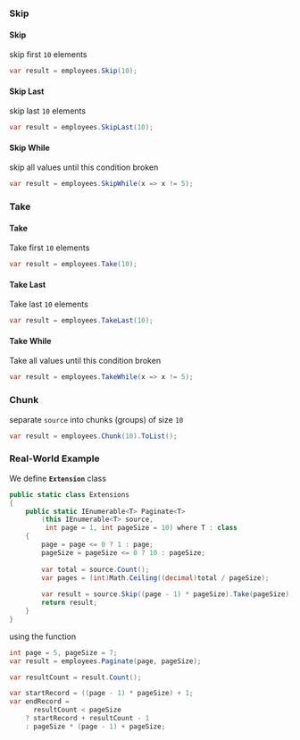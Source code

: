 ### Skip
#### Skip
skip first `10` elements
```csharp
var result = employees.Skip(10);
```
#### Skip Last
skip last `10` elements
```csharp
var result = employees.SkipLast(10);
```
#### Skip While
skip all values until this condition broken
```csharp
var result = employees.SkipWhile(x => x != 5);
```
### Take
#### Take
Take first `10` elements
```csharp
var result = employees.Take(10);
```
#### Take Last
Take last `10` elements
```csharp
var result = employees.TakeLast(10);
```
#### Take While
Take all values until this condition broken
```csharp
var result = employees.TakeWhile(x => x != 5);
```
### Chunk
separate `source` into chunks (groups) of size `10`
```csharp
var result = employees.Chunk(10).ToList();
```
### Real-World Example
We define **`Extension`** class
```csharp
public static class Extensions
{
    public static IEnumerable<T> Paginate<T>
        (this IEnumerable<T> source,
         int page = 1, int pageSize = 10) where T : class
    {
        page = page <= 0 ? 1 : page;
        pageSize = pageSize <= 0 ? 10 : pageSize;
        
        var total = source.Count();
        var pages = (int)Math.Ceiling((decimal)total / pageSize);
        
        var result = source.Skip((page - 1) * pageSize).Take(pageSize);
        return result;
    }
}
```
using the function
```csharp
int page = 5, pageSize = 7;
var result = employees.Paginate(page, pageSize);

var resultCount = result.Count();

var startRecord = ((page - 1) * pageSize) + 1;
var endRecord = 
      resultCount < pageSize
    ? startRecord + resultCount - 1
    : pageSize * (page - 1) + pageSize;
```